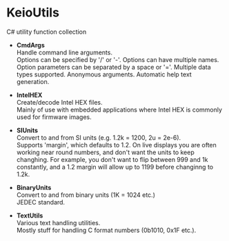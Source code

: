 # KeioUtils
C# utility function collection

* __CmdArgs__  
  Handle command line arguments.  
  Options can be specified by '/' or '-'. Options can have multiple names. Option parameters can be separated by a space or '='. Multiple data types supported. Anonymous arguments. Automatic help text generation.

* __IntelHEX__  
  Create/decode Intel HEX files.  
  Mainly of use with embedded applications where Intel HEX is commonly used for firmware images.

* __SIUnits__  
  Convert to and from SI units (e.g. 1.2k = 1200, 2u = 2e-6).  
  Supports 'margin', which defaults to 1.2. On live displays you are often working near round numbers, and don't want the units to keep changhing. For example, you don't want to flip between 999 and 1k constantly, and a 1.2 margin will allow up to 1199 before changinng to 1.2k.

* __BinaryUnits__  
  Convert to and from binary units (1K = 1024 etc.)  
  JEDEC standard.

* __TextUtils__  
  Various text handling utilities.  
  Mostly stuff for handling C format numbers (0b1010, 0x1F etc.).
